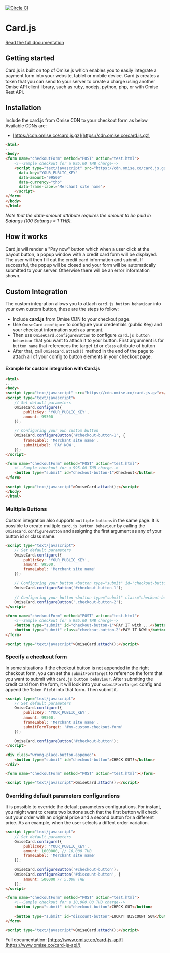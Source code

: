 [![Circle CI](https://circleci.com/gh/omise/card.js.svg?style=svg)](https://circleci.com/gh/omise/card.js)

Card.js
=======

[Read the full documentation](https://www.omise.co/card-js-api/)

Getting started
---------------

Card.js is built on top of Omise.js which enables you to easily integrate a payment form into your website, tablet or mobile device. Card.js creates a token that you can send to your server to create a charge using another Omise API client library, such as ruby, nodejs, python, php, or with Omise Rest API.

Installation
------------

Include the card.js from Omise CDN to your checkout form as below
Available CDNs are:  

- [https://cdn.omise.co/card.js.gz](https://cdn.omise.co/card.js.gz)

```html
<html>
...
<body>
<form name="checkoutForm" method="POST" action="test.html">
    <!--Sample checkout for a 995.00 THB charge-->
    <script type="text/javascript" src="https://cdn.omise.co/card.js.gz"
      data-key="YOUR_PUBLIC_KEY"
      data-amount="99500"
      data-currency="thb"
      data-frame-label="Merchant site name">
    </script>
</form>
</body>
</html>
```

*_Note that the data-amount attribute requires the amount to be paid in Satangs (100 Satangs = 1 THB)._*

How it works
------------

Card.js will render a "Pay now" button which when a user click at the payout button, a popup window with a credit card form will be displayed. The user will then fill out the credit card information and submit. If successful, the popup will be closed and your form will be automatically submitted to your server. Otherwise there will be an error information shown.  

Custom Integration
------------------

The custom integration allows you to attach `card.js button behaviour` into your own custom button, these are the steps to follow:

- Include **card.js** from Omise CDN to your checkout page.
- Use `OmiseCard.configure` to configure your credentials (public Key) and your checkout information such as amount.
- Then use `OmiseCard.configureButton` to configure `card.js button behaviour` that you want to attach it to your button. First argunment is for `button name` that references the target `id` or `class` attribute of button
- After that, call `OmiseCard.attach()` method in the end of the page to attach all of your config to button elements in your checkout page.

#### Example for custom integration with Card.js

```html
<html>
...
<body>
<script type="text/javascript" src="https://cdn.omise.co/card.js.gz"></script>
<script type="text/javascript">
    // Set default parameters
    OmiseCard.configure({
        publicKey: 'YOUR_PUBLIC_KEY',
        amount: 99500
    });
    
    // Configuring your own custom button
    OmiseCard.configureButton('#checkout-button-1', {
        frameLabel: 'Merchant site name',
        submitLabel: 'PAY NOW',
    });
</script>

<form name="checkoutForm" method="POST" action="test.html">
    <!--Sample checkout for a 995.00 THB charge-->
    <button type="submit" id="checkout-button-1">Checkout</button>
</form>

<script type="text/javascript">OmiseCard.attach();</script>
</body>
</html>
```

### Multiple Buttons

Custom integration also supports `multiple buttons` in the same page. It is possible to create multiple `card.js button behaviour` by calling the `OmiseCard.configureButton` and assigning the first argument as any of your button id or class name.

```html
<script type="text/javascript">
    // Set default parameters
    OmiseCard.configure({
        publicKey: 'YOUR_PUBLIC_KEY',
        amount: 99500,
        frameLabel: 'Merchant site name'
    });
        
    // Configuring your button <button type="submit" id="checkout-button-1">PAY IT with ...</button>
    OmiseCard.configureButton('#checkout-button-1');
    
    // Configuring your button <button type="submit" class="checkout-button-2">PAY IT NOW!</button>
    OmiseCard.configureButton('.checkout-button-2');
</script>

<form name="checkoutForm" method="POST" action="test.html">
    <!--Sample checkout for a 995.00 THB charge-->
    <button type="submit" id="checkout-button-1">PAY IT with ...</button>
    <button type="submit" class="checkout-button-2">PAY IT NOW!</button>
</form>

<script type="text/javascript">OmiseCard.attach();</script>
```

### Specify a checkout form

In some situations if the checkout button is not appended in the right checkout form, you can set the `submitFormTarget` to reference the form that you want to submit with `card.js button behaviour`. After submiting the credit card from the form, it will look into your `submitFormTarget` config and append the `Token Field` into that form. Then submit it.

```html
<script type="text/javascript">
    // Set default parameters
    OmiseCard.configure({
        publicKey: 'YOUR_PUBLIC_KEY',
        amount: 99500,
        frameLabel: 'Merchant site name',
        submitFormTarget: '#my-custom-checkout-form'
    });
    
    OmiseCard.configureButton('#checkout-button');
</script>

<div class="wrong-place-button-appened">
    <button type="submit" id="checkout-button">CHECK OUT!</button>
</div>

<form name="checkoutForm" method="POST" action="test.html"></form>

<script type="text/javascript">OmiseCard.attach();</script>
```

### Overriding default parameters configurations

It is possible to override the default parameters configurations. For instant, you might want to create two buttons such that the first button will check out your order with an original price and a second button for a different price. As an example, when the user selects a diffent order variation.

```html
<script type="text/javascript">
    // Set default parameters
    OmiseCard.configure({
        publicKey: 'YOUR_PUBLIC_KEY',
        amount: 1000000, // 10,000 THB
        frameLabel: 'Merchant site name'
    });
    
    OmiseCard.configureButton('#checkout-button');
    OmiseCard.configureButton('#discount-button', {
        amount: 500000 // 5,000 THB
    });
</script>

<form name="checkoutForm" method="POST" action="test.html">
    <!--Sample checkout for a 10,000.00 THB charge-->
    <button type="submit" id="checkout-button">CHECK OUT</button>

    <button type="submit" id="discount-button">LUCKY! DISCOUNT 50%</button>
</form>

<script type="text/javascript">OmiseCard.attach();</script>
```

Full documentation: [https://www.omise.co/card-js-api/](https://www.omise.co/card-js-api/)
